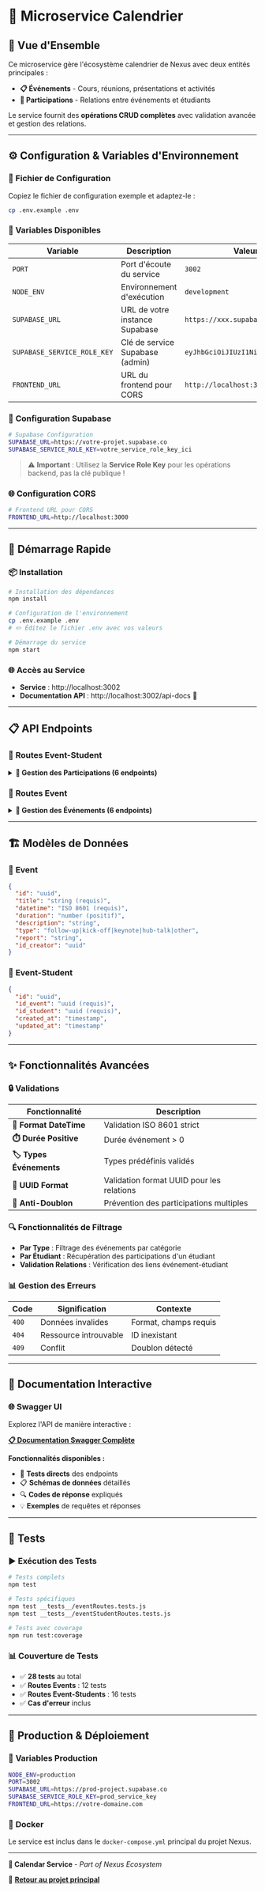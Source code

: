 # 📅 Microservice Calendrier

## 🎯 **Vue d'Ensemble**

Ce microservice gère l'écosystème calendrier de Nexus avec deux entités principales :
- **📋 Événements** - Cours, réunions, présentations et activités
- **👥 Participations** - Relations entre événements et étudiants

Le service fournit des **opérations CRUD complètes** avec validation avancée et gestion des relations.

---

## ⚙️ **Configuration & Variables d'Environnement**

### 🔧 Fichier de Configuration

Copiez le fichier de configuration exemple et adaptez-le :

```bash
cp .env.example .env
```

### 📝 Variables Disponibles

| Variable | Description | Valeur Exemple | Obligatoire |
|----------|-------------|----------------|-------------|
| `PORT` | Port d'écoute du service | `3002` | ❌ |
| `NODE_ENV` | Environnement d'exécution | `development` | ✅ |
| `SUPABASE_URL` | URL de votre instance Supabase | `https://xxx.supabase.co` | ✅ |
| `SUPABASE_SERVICE_ROLE_KEY` | Clé de service Supabase (admin) | `eyJhbGciOiJIUzI1NiIsInR5cCI6IkpXVCJ9...` | ✅ |
| `FRONTEND_URL` | URL du frontend pour CORS | `http://localhost:3000` | ✅ |

### 🔐 **Configuration Supabase**

```bash
# Supabase Configuration
SUPABASE_URL=https://votre-projet.supabase.co
SUPABASE_SERVICE_ROLE_KEY=votre_service_role_key_ici
```

> ⚠️ **Important** : Utilisez la **Service Role Key** pour les opérations backend, pas la clé publique !

### 🌐 **Configuration CORS**

```bash
# Frontend URL pour CORS
FRONTEND_URL=http://localhost:3000
```

---

## 🚀 **Démarrage Rapide**

### 📦 Installation

```bash
# Installation des dépendances
npm install

# Configuration de l'environnement
cp .env.example .env
# ✏️ Éditez le fichier .env avec vos valeurs

# Démarrage du service
npm start
```

### 🌐 Accès au Service

- **Service** : http://localhost:3002
- **Documentation API** : http://localhost:3002/api-docs 📖

---

## 📋 **API Endpoints**

### 👥 **Routes Event-Student** 

<details>
<summary><strong>🔽 Gestion des Participations (6 endpoints)</strong></summary>

| Méthode | Endpoint | Description | Codes Retour |
|---------|----------|-------------|--------------|
| 🔍 `GET` | `/event-students` | Récupérer toutes les participations | `200` |
| 🔍 `GET` | `/event-students/:id` | Récupérer une participation par ID | `200`, `404` |
| 🔍 `GET` | `/event-students/student/:id_student` | Participations d'un étudiant | `200`, `400`, `404` |
| ➕ `POST` | `/event-students` | Assigner un étudiant à un événement | `201`, `400`, `409` |
| ✏️ `PATCH` | `/event-students/:id` | Modifier une participation | `200`, `400`, `404` |
| ❌ `DELETE` | `/event-students/:id` | Supprimer une participation | `200`, `404` |

</details>

### 📅 **Routes Event**

<details>
<summary><strong>🔽 Gestion des Événements (6 endpoints)</strong></summary>

| Méthode | Endpoint | Description | Codes Retour |
|---------|----------|-------------|--------------|
| 🔍 `GET` | `/events` | Récupérer tous les événements | `200` |
| 🔍 `GET` | `/events/:id` | Récupérer un événement par ID | `200`, `404` |
| 🔍 `GET` | `/events/type/:type` | Événements filtrés par type | `200`, `400` |
| ➕ `POST` | `/events` | Créer un nouvel événement | `201`, `400`, `409` |
| ✏️ `PATCH` | `/events/:id` | Modifier un événement | `200`, `400`, `404` |
| ❌ `DELETE` | `/events/:id` | Supprimer un événement | `200`, `404` |

</details>

---

## 🏗️ **Modèles de Données**

### 📅 **Event**
```json
{
  "id": "uuid",
  "title": "string (requis)",
  "datetime": "ISO 8601 (requis)",
  "duration": "number (positif)",
  "description": "string",
  "type": "follow-up|kick-off|keynote|hub-talk|other",
  "report": "string",
  "id_creator": "uuid"
}
```

### 👥 **Event-Student**  
```json
{
  "id": "uuid",
  "id_event": "uuid (requis)",
  "id_student": "uuid (requis)",
  "created_at": "timestamp",
  "updated_at": "timestamp"
}
```

---

## ✨ **Fonctionnalités Avancées**

### 🔒 **Validations**

| Fonctionnalité | Description |
|---------------|-------------|
| **📅 Format DateTime** | Validation ISO 8601 strict |
| **⏱️ Durée Positive** | Durée événement > 0 |
| **🏷️ Types Événements** | Types prédéfinis validés |
| **🔗 UUID Format** | Validation format UUID pour les relations |
| **🚫 Anti-Doublon** | Prévention des participations multiples |

### 🔍 **Fonctionnalités de Filtrage**

- **Par Type** : Filtrage des événements par catégorie
- **Par Étudiant** : Récupération des participations d'un étudiant
- **Validation Relations** : Vérification des liens événement-étudiant

### 📊 **Gestion des Erreurs**

| Code | Signification | Contexte |
|------|---------------|----------|
| `400` | Données invalides | Format, champs requis |
| `404` | Ressource introuvable | ID inexistant |
| `409` | Conflit | Doublon détecté |

---

## 📖 **Documentation Interactive**

### 🌐 **Swagger UI**

Explorez l'API de manière interactive :

**[📋 Documentation Swagger Complète](http://localhost:3002/api-docs)**

**Fonctionnalités disponibles :**
- 🧪 **Tests directs** des endpoints
- 📋 **Schémas de données** détaillés  
- 🔍 **Codes de réponse** expliqués
- 💡 **Exemples** de requêtes et réponses

---

## 🧪 **Tests**

### ▶️ Exécution des Tests

```bash
# Tests complets
npm test

# Tests spécifiques
npm test __tests__/eventRoutes.tests.js
npm test __tests__/eventStudentRoutes.tests.js

# Tests avec coverage
npm run test:coverage
```

### 📊 **Couverture de Tests**

- ✅ **28 tests** au total
- ✅ **Routes Events** : 12 tests
- ✅ **Routes Event-Students** : 16 tests  
- ✅ **Cas d'erreur** inclus

---

## 🚀 **Production & Déploiement**

### 🔧 **Variables Production**

```bash
NODE_ENV=production
PORT=3002
SUPABASE_URL=https://prod-project.supabase.co
SUPABASE_SERVICE_ROLE_KEY=prod_service_key
FRONTEND_URL=https://votre-domaine.com
```

### 🐳 **Docker**

Le service est inclus dans le `docker-compose.yml` principal du projet Nexus.

---

**📅 Calendar Service** - *Part of Nexus Ecosystem*  

🔗 **[Retour au projet principal](https://github.com/T-YEP-Nexus/frontend)**
